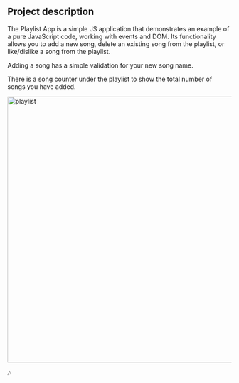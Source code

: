 ## Project description

The Playlist App is a simple JS application that demonstrates an example of a pure JavaScript code, working with events and DOM.
Its functionality allows you to add a new song, delete an existing song from the playlist, or like/dislike a song from the playlist.

Adding a song has a simple validation for your new song name.

There is a song counter under the playlist to show the total number of songs you have added.   

<img width="599" alt="playlist" src="https://user-images.githubusercontent.com/89996418/206455080-a386cdc4-33be-41b7-9615-365643154e4c.png">

🎶
